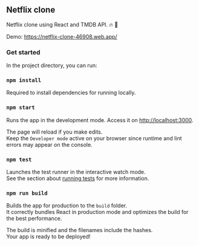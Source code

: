 ## Netflix clone

Netflix clone using React and TMDB API. 🔥 🚀

Demo: https://netflix-clone-46908.web.app/

### Get started

In the project directory, you can run:

### `npm install`

Required to install dependencies for running locally.

### `npm start`

Runs the app in the development mode. Access it on [http://localhost:3000](http://localhost:3000).

The page will reload if you make edits.<br>
Keep the `Developer mode` active on your browser since runtime and lint errors may appear on the console.

### `npm test`

Launches the test runner in the interactive watch mode.<br>
See the section about [running tests](https://facebook.github.io/create-react-app/docs/running-tests) for more information.

### `npm run build`

Builds the app for production to the `build` folder.<br>
It correctly bundles React in production mode and optimizes the build for the best performance.

The build is minified and the filenames include the hashes.<br>
Your app is ready to be deployed!

